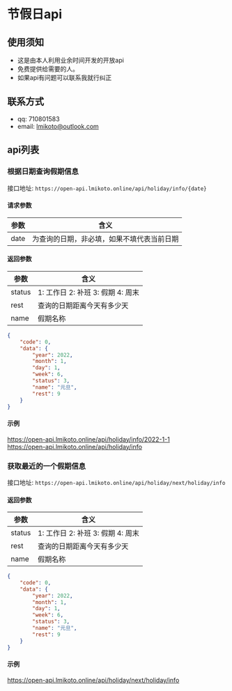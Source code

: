 # 节假日api

## 使用须知
- 这是由本人利用业余时间开发的开放api
- 免费提供给需要的人。
- 如果api有问题可以联系我就行纠正

## 联系方式
- qq: 710801583
- email: lmikoto@outlook.com

## api列表

### 根据日期查询假期信息
接口地址: `https://open-api.lmikoto.online/api/holiday/info/{date}`  

#### 请求参数
|  参数   | 含义  |
|  ----  | ----  |
| date  | 为查询的日期，非必填，如果不填代表当前日期  |
#### 返回参数
|  参数   | 含义  |
|  ----  | ----  |
| status  | 1: 工作日 2: 补班 3: 假期 4: 周末  |
| rest  | 查询的日期距离今天有多少天  |
| name  | 假期名称  |
 
```json
{
    "code": 0,
    "data": {
        "year": 2022,
        "month": 1,
        "day": 1,
        "week": 6,
        "status": 3,
        "name": "元旦",
        "rest": 9
    }
}
```
#### 示例
https://open-api.lmikoto.online/api/holiday/info/2022-1-1  
https://open-api.lmikoto.online/api/holiday/info  


### 获取最近的一个假期信息
接口地址: `https://open-api.lmikoto.online/api/holiday/next/holiday/info`   

#### 返回参数
|  参数   | 含义  |
|  ----  | ----  |
| status  | 1: 工作日 2: 补班 3: 假期 4: 周末  |
| rest  | 查询的日期距离今天有多少天  |
| name  | 假期名称  |

```json
{
    "code": 0,
    "data": {
        "year": 2022,
        "month": 1,
        "day": 1,
        "week": 6,
        "status": 3,
        "name": "元旦",
        "rest": 9
    }
}
```
#### 示例
https://open-api.lmikoto.online/api/holiday/next/holiday/info